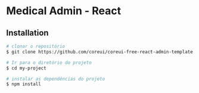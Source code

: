 # Medical Admin - React

## Installation

``` bash
# clonar o repositório
$ git clone https://github.com/coreui/coreui-free-react-admin-template.git my-project

# Ir para o diretório do projeto
$ cd my-project

# instalar as dependências do projeto
$ npm install
```
